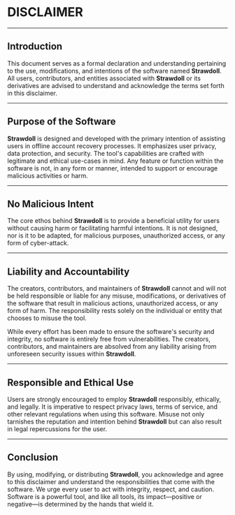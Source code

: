 # DISCLAIMER

---

## Introduction

This document serves as a formal declaration and understanding pertaining to the use, modifications, and intentions of the software named **Strawdoll**. All users, contributors, and entities associated with **Strawdoll** or its derivatives are advised to understand and acknowledge the terms set forth in this disclaimer.

---

## Purpose of the Software

**Strawdoll** is designed and developed with the primary intention of assisting users in offline account recovery processes. It emphasizes user privacy, data protection, and security. The tool's capabilities are crafted with legitimate and ethical use-cases in mind. Any feature or function within the software is not, in any form or manner, intended to support or encourage malicious activities or harm.

---

## No Malicious Intent

The core ethos behind **Strawdoll** is to provide a beneficial utility for users without causing harm or facilitating harmful intentions. It is not designed, nor is it to be adapted, for malicious purposes, unauthorized access, or any form of cyber-attack. 

---

## Liability and Accountability

The creators, contributors, and maintainers of **Strawdoll** cannot and will not be held responsible or liable for any misuse, modifications, or derivatives of the software that result in malicious actions, unauthorized access, or any form of harm. The responsibility rests solely on the individual or entity that chooses to misuse the tool.

While every effort has been made to ensure the software's security and integrity, no software is entirely free from vulnerabilities. The creators, contributors, and maintainers are absolved from any liability arising from unforeseen security issues within **Strawdoll**.

---

## Responsible and Ethical Use

Users are strongly encouraged to employ **Strawdoll** responsibly, ethically, and legally. It is imperative to respect privacy laws, terms of service, and other relevant regulations when using this software. Misuse not only tarnishes the reputation and intention behind **Strawdoll** but can also result in legal repercussions for the user.

---

## Conclusion

By using, modifying, or distributing **Strawdoll**, you acknowledge and agree to this disclaimer and understand the responsibilities that come with the software. We urge every user to act with integrity, respect, and caution. Software is a powerful tool, and like all tools, its impact—positive or negative—is determined by the hands that wield it.


